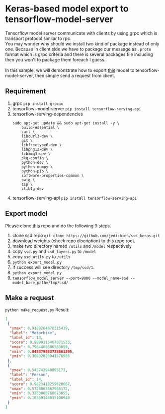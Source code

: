 # Keras-based model export to tensorflow-model-server
Tensorflow model server communicate with clients by using grpc which is transport protocol similar to rpc. <br/>
You may wonder why should we install two kind of package instead of only one. Because In client side we have to package our message as `.proto` format which is grpc criteria and there is several packages file including then you won't to package them foreach I guess.<br/><br/>
In this sample, we will demonstrate how to export [this] model to tensorflow-model-server, then simple send a request  from client.

## Requirement
1. grpc
    `pip install grpcio`
2. tensorflow-model-server
    `pip install tensorflow-serving-api`
2. tensorflow-serving-dependencies
    ```
    sudo apt-get update && sudo apt-get install -y \
        build-essential \
        curl \
        libcurl3-dev \
        git \
        libfreetype6-dev \
        libpng12-dev \
        libzmq3-dev \
        pkg-config \
        python-dev \
        python-numpy \
        python-pip \
        software-properties-common \
        swig \
        zip \
        zlib1g-dev
    ```
3. tensorflow-serving-api
    `pip install tensorflow-serving-api`

## Export model
Please clone [this] repo and do the following 9 steps.
1. clone ssd repo `git clone https://github.com/jedichien/ssd_keras.git`
2. download weights (check repo discription) to this repo root.
3. make two directory named `/utils` and `/model` respectively
4. copy `ssd.py` and `ssd_layers.py` to `/model`
5. copy `ssd_utils.py` to `/utils`
6. `python export_model.py`
7. if success will see directory `/tmp/ssd/1`.
8. `python export_model.py`
9. `tensorflow_model_server --port=9000 --model_name=ssd --model_base_path=/tmp/ssd/`

## Make a request
`python make_request.py`
Result:
```json
[
 {
  "ymax": 0.9189264870315439,
  "label": "Motorbike",
  "label_id": 13,
  "score": 0.9999115467071533,
  "xmax": 0.7904480306583859,
  "xmin": 0.043379833733861395,
  "ymin": 0.30832826941576985
 },
 {
  "ymax": 0.545742948895173,
  "label": "Person",
  "label_id": 14,
  "score": 0.9823418259620667,
  "xmax": 0.5728003862966172,
  "xmin": 0.3283060760673855,
  "ymin": 0.10569146035108948
 }
]
```
[this]: <https://github.com/jedichien/ssd_keras>
